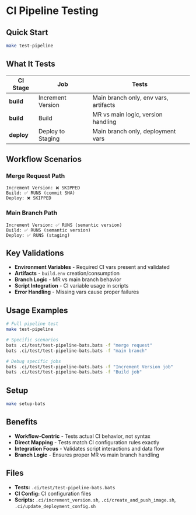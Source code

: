 # CI Pipeline Testing

## Quick Start

```bash
make test-pipeline
```

## What It Tests

| CI Stage | Job | Tests |
|----------|-----|-------|
| **build** | Increment Version | Main branch only, env vars, artifacts |
| **build** | Build | MR vs main logic, version handling |
| **deploy** | Deploy to Staging | Main branch only, deployment vars |

## Workflow Scenarios

### Merge Request Path
```
Increment Version: ❌ SKIPPED
Build: ✅ RUNS (commit SHA)
Deploy: ❌ SKIPPED
```

### Main Branch Path
```
Increment Version: ✅ RUNS (semantic version)
Build: ✅ RUNS (semantic version)
Deploy: ✅ RUNS (staging)
```

## Key Validations

- **Environment Variables** - Required CI vars present and validated
- **Artifacts** - `build.env` creation/consumption
- **Branch Logic** - MR vs main branch behavior
- **Script Integration** - CI variable usage in scripts
- **Error Handling** - Missing vars cause proper failures

## Usage Examples

```bash
# Full pipeline test
make test-pipeline

# Specific scenarios
bats .ci/test/test-pipeline-bats.bats -f "merge request"
bats .ci/test/test-pipeline-bats.bats -f "main branch"

# Debug specific jobs
bats .ci/test/test-pipeline-bats.bats -f "Increment Version job"
bats .ci/test/test-pipeline-bats.bats -f "Build job"
```

## Setup

```bash
make setup-bats
```

## Benefits

- **Workflow-Centric** - Tests actual CI behavior, not syntax
- **Direct Mapping** - Tests match CI configuration rules exactly
- **Integration Focus** - Validates script interactions and data flow
- **Branch Logic** - Ensures proper MR vs main branch handling

## Files

- **Tests:** `.ci/test/test-pipeline-bats.bats`
- **CI Config:** CI configuration files
- **Scripts:** `.ci/increment_version.sh`, `.ci/create_and_push_image.sh`, `.ci/update_deployment_config.sh` 